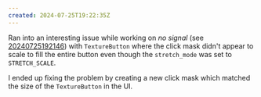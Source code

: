 ```yaml
---
created: 2024-07-25T19:22:35Z
---
```


Ran into an interesting issue while working on _no signal_ (see [20240725192146](20240725192146.md)) with `TextureButton` where the click mask didn't appear to scale to fill the entire button even though the `stretch_mode` was set to `STRETCH_SCALE`.

I ended up fixing the problem by creating a new click mask which matched the size of the `TextureButton` in the UI.
